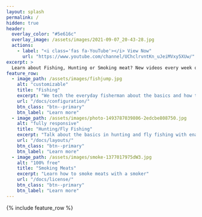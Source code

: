 ```yaml
---
layout: splash
permalink: /
hidden: true
header:
  overlay_color: "#5e616c"
  overlay_image: /assets/images/2021-09-07_20-43-28.jpg
  actions:
    - label: "<i class='fas fa-YouTube'></i> View Now"
      url: "https://www.youtube.com/channel/UChclrvntKn_uJeiMVxy5XUw/"
excerpt: >
  Learn about Fishing, Hunting or Smoking meat? New videos every week on YouTube. 
feature_row:
  - image_path: /assets/images/fishjump.jpg
    alt: "customizable"
    title: "Fishing"
    excerpt: "We tech the everyday fisherman about the basics and how to use our experiences to become a better angler"
    url: "/docs/configuration/"
    btn_class: "btn--primary"
    btn_label: "Learn more"
  - image_path: /assets/images/photo-1493787039806-2edcbe808750.jpg
    alt: "fully responsive"
    title: "Hunting/Fly Fishing"
    excerpt: "Talk about the basics in hunting and fly fishing with enaging videos and posts"
    url: "/docs/layouts/"
    btn_class: "btn--primary"
    btn_label: "Learn more"
  - image_path: /assets/images/smoke-1377017975dW3.jpg
    alt: "100% free"
    title: "Smoking Meats"
    excerpt: "Learn how to smoke meats with a smoker"
    url: "/docs/license/"
    btn_class: "btn--primary"
    btn_label: "Learn more"      
---
```


{% include feature_row %}

